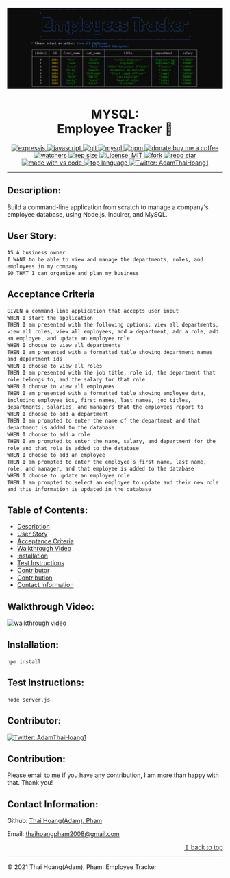 ![Employee Tracker](./assets/employees-tracker.png)
<h1 align="center"> MYSQL: 
<br>Employee Tracker 👋</h1>
<p align="center">
  <a href="#">
  <img alt="expressjs" src="https://img.shields.io/badge/Express.js-404D59?style=for-the-badge" target="_blank" />
  <a href="#">
  <img alt="javascript" src="https://img.shields.io/badge/JavaScript-F7DF1E?style=for-the-badge&logo=javascriptlogoColor=black"
  <a href="#">
  <img alt="git" src="https://img.shields.io/badge/Git-F05032?style=for-the-badge&logo=git&logoColor=white"
  <a href="#">
  <img alt="mysql" src="https://img.shields.io/badge/MySQL-005C84?style=for-the-badge&logo=mysql&logoColor=white"
  <a href="#">
  <img alt="npm" src="https://img.shields.io/badge/npm-CB3837?style=for-the-badge&logo=npm&logoColor=white"
  <br>
    
  <a href="https://www.buymeacoffee.com/adampham123">
  <img alt="donate buy me a coffee" src="https://img.shields.io/badge/buy%20me%20a%20coffee-donate-yellow.svg?style=flat-square" target="_blank" />
  <a href="#">
  <img alt="watchers" src="https://img.shields.io/github/watchers/ThiHoangPham/employee-management-system?color=%2346b946&style=flat-square" target="_blank" />
  <a href="#">
  <img alt="rep size" src="https://img.shields.io/github/repo-size/ThiHoangPham/employee-management-system?style=flat-square" target="_blank" />
  <a href="https://github.com/ThiHoangPham/employee-management-system/blob/main/LICENSE">
  <img alt="License: MIT" src="https://img.shields.io/badge/license-Apache-yellow.svg?style=flat-square" target="_blank" />
  </a>
  <a href="#">
  <img alt="fork" src="https://img.shields.io/github/forks/ThiHoangPham/employee-management-system.svg?style=flat-square" target="_blank" />
  <a href="#">
  <img alt="repo star" src="https://img.shields.io/github/stars/ThiHoangPham/employee-management-system?color=%23ff00bf&style=flat-square" target="_blank" />
  </a>
  <a href="#">
  <img alt="made with vs code" src="https://img.shields.io/badge/Made%20for-VSCode-1f425f.svg?style=flat-square" target="_blank" />
  </a>
  <a href="#">
  <img alt="top language" src="https://img.shields.io/github/languages/top/ThiHoangPham/employee-management-system?color=%23ff4000&style=flat-square" target="_blank" />
  </a>
  <a href="https://twitter.com/AdamThaiHoang1">
  <img alt="Twitter: AdamThaiHoang1" src="https://img.shields.io/twitter/follow/AdamThaiHoang1?logo=twitter&style=flat-square" target="_blank" />
  </a>
</p>
<hr>

## Description:
Build a command-line application from scratch to manage a company's employee database, using Node.js, Inquirer, and MySQL.

## User Story:
```
AS A business owner
I WANT to be able to view and manage the departments, roles, and employees in my company
SO THAT I can organize and plan my business
```
## Acceptance Criteria
```
GIVEN a command-line application that accepts user input
WHEN I start the application
THEN I am presented with the following options: view all departments, view all roles, view all employees, add a department, add a role, add an employee, and update an employee role
WHEN I choose to view all departments
THEN I am presented with a formatted table showing department names and department ids
WHEN I choose to view all roles
THEN I am presented with the job title, role id, the department that role belongs to, and the salary for that role
WHEN I choose to view all employees
THEN I am presented with a formatted table showing employee data, including employee ids, first names, last names, job titles, departments, salaries, and managers that the employees report to
WHEN I choose to add a department
THEN I am prompted to enter the name of the department and that department is added to the database
WHEN I choose to add a role
THEN I am prompted to enter the name, salary, and department for the role and that role is added to the database
WHEN I choose to add an employee
THEN I am prompted to enter the employee’s first name, last name, role, and manager, and that employee is added to the database
WHEN I choose to update an employee role
THEN I am prompted to select an employee to update and their new role and this information is updated in the database
```
## Table of Contents:
- [Description](#description)
- [User Story](#user-story)
- [Acceptance Criteria](#acceptance-criteria)
- [Walkthrough Video](#walkthrough-video)
- [Installation](#installation)
- [Test Instructions](#test-instructions)
- [Contributor](#contributor)
- [Contribution](#contribution)
- [Contact Information](#contact-information)

## Walkthrough Video: 
<a href="https://watch.screencastify.com/v/XKr8K5XFcqDU5NCiBB8j">
  <img alt="walkthrough video" src="https://img.shields.io/badge/Demo-Video-FF0000?style=for-the-badge&logo=youtube&logoColor=white"  target="_blank" />
  </a>

## Installation:
`npm install`

## Test Instructions:
`node server.js`

## Contributor:
<a href="https://github.com/ThiHoangPham">
  <img alt="Twitter: AdamThaiHoang1" src="https://contrib.rocks/image?repo=ThiHoangPham/team-profile-generator-adam-homework10" target="_blank" />
  </a>

## Contribution:
Please email to me if you have any contribution, I am more than happy with that. Thank you!

## Contact Information:

Github: [Thai Hoang(Adam), Pham](https://github.com/ThiHoangPham)

Email: thaihoangpham2008@gmail.com

<p align ="right"><a href="#">↥ back to top</a></p>

- - -

© 2021 Thai Hoang(Adam), Pham: Employee Tracker
